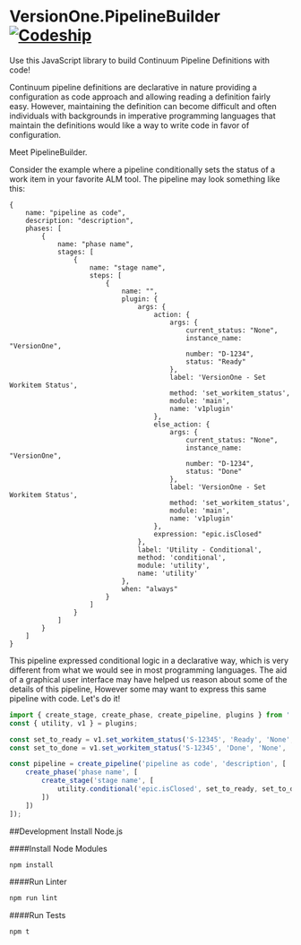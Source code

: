 # VersionOne.PipelineBuilder [![Codeship][ci-badge]][ci]

Use this JavaScript library to build Continuum Pipeline Definitions with code! 

Continuum pipeline definitions are declarative in nature providing a configuration as code approach and allowing reading a definition fairly easy.
However, maintaining the definition can become difficult and often individuals with backgrounds in imperative programming languages that maintain the definitions
would like a way to write code in favor of configuration.

Meet PipelineBuilder.

Consider the example where a pipeline conditionally sets the status of a work item in your favorite ALM tool.
The pipeline may look something like this:

```
{
    name: "pipeline as code",
    description: "description",
    phases: [
        {
            name: "phase name",
            stages: [
                {
                    name: "stage name",
                    steps: [
                        {
                            name: "",
                            plugin: {
                                args: {
                                    action: {
                                        args: {
                                            current_status: "None",
                                            instance_name: "VersionOne",
                                            number: "D-1234",
                                            status: "Ready"
                                        },
                                        label: 'VersionOne - Set Workitem Status',
                                        method: 'set_workitem_status',
                                        module: 'main',
                                        name: 'v1plugin'
                                    },
                                    else_action: {
                                        args: {
                                            current_status: "None",
                                            instance_name: "VersionOne",
                                            number: "D-1234",
                                            status: "Done"
                                        },
                                        label: 'VersionOne - Set Workitem Status',
                                        method: 'set_workitem_status',
                                        module: 'main',
                                        name: 'v1plugin'
                                    },
                                    expression: "epic.isClosed"
                                },
                                label: 'Utility - Conditional',
                                method: 'conditional',
                                module: 'utility',
                                name: 'utility'
                            },
                            when: "always"
                        }
                    ]
                }
            ]
        }
    ]
}

```

This pipeline expressed conditional logic in a declarative way, which is very different from what we would see in most programming languages.
The aid of a graphical user interface may have helped us reason about some of the details of this pipeline, However some may want to express this same pipeline with code.
Let's do it!

```js
import { create_stage, create_phase, create_pipeline, plugins } from './../src/pipeline';
const { utility, v1 } = plugins;

const set_to_ready = v1.set_workitem_status('S-12345', 'Ready', 'None', '', 'always');
const set_to_done = v1.set_workitem_status('S-12345', 'Done', 'None', '', 'always');

const pipeline = create_pipeline('pipeline as code', 'description', [
    create_phase('phase name', [
        create_stage('stage name', [
            utility.conditional('epic.isClosed', set_to_ready, set_to_done, 'always')
        ])
    ])
]);

```


##Development
Install Node.js

####Install Node Modules
```bash
npm install
```

####Run Linter
```bash
npm run lint
```

####Run Tests
```bash
npm t
```


[ci]: http://img.shields.io/codeship/b8421c60-bc39-0134-78ef-5e9a8948951f.svg?style=flat-square
[ci]: https://codeship.com/projects/b8421c60-bc39-0134-78ef-5e9a8948951f/status?branch=master
[ci-badge]: http://img.shields.io/codeship/b8421c60-bc39-0134-78ef-5e9a8948951f.svg?style=flat-square
